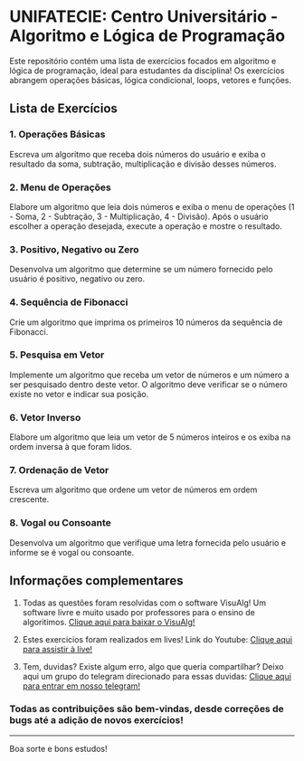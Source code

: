 # UNIFATECIE: Centro Universitário - Algoritmo e Lógica de Programação

Este repositório contém uma lista de exercícios focados em algoritmo e lógica de programação, ideal para estudantes da disciplina! Os exercícios abrangem operações básicas, lógica condicional, loops, vetores e funções.

## Lista de Exercícios

### 1. Operações Básicas
Escreva um algoritmo que receba dois números do usuário e exiba o resultado da soma, subtração, multiplicação e divisão desses números.

### 2. Menu de Operações
Elabore um algoritmo que leia dois números e exiba o menu de operações (1 - Soma, 2 - Subtração, 3 - Multiplicação, 4 - Divisão). Após o usuário escolher a operação desejada, execute a operação e mostre o resultado.

### 3. Positivo, Negativo ou Zero
Desenvolva um algoritmo que determine se um número fornecido pelo usuário é positivo, negativo ou zero.

### 4. Sequência de Fibonacci
Crie um algoritmo que imprima os primeiros 10 números da sequência de Fibonacci.

### 5. Pesquisa em Vetor
Implemente um algoritmo que receba um vetor de números e um número a ser pesquisado dentro deste vetor. O algoritmo deve verificar se o número existe no vetor e indicar sua posição.

### 6. Vetor Inverso
Elabore um algoritmo que leia um vetor de 5 números inteiros e os exiba na ordem inversa à que foram lidos.

### 7. Ordenação de Vetor
Escreva um algoritmo que ordene um vetor de números em ordem crescente.

### 8. Vogal ou Consoante
Desenvolva um algoritmo que verifique uma letra fornecida pelo usuário e informe se é vogal ou consoante.



## Informações complementares 

1. Todas as questões foram resolvidas com o software VisuAlg! Um software livre e muito usado por professores para o ensino de algoritimos. [Clique aqui para baixar o VisuAlg!](https://www.youtube.com/watch?v=G5z5SaMzwZU)  

2. Estes exercicios foram realizados em lives! Link do Youtube: [Clique aqui para assistir à live!](https://www.youtube.com/watch?v=G5z5SaMzwZU)

3. Tem, duvidas? Existe algum erro, algo que queria compartilhar?
Deixo aqui um grupo do telegram direcionado para essas duvidas: [Clique aqui para entrar em nosso telegram!](https://t.me/+jG-sjU4z_lw5ZDgx)



### Todas as contribuições são bem-vindas, desde correções de bugs até a adição de novos exercícios!

---

Boa sorte e bons estudos!